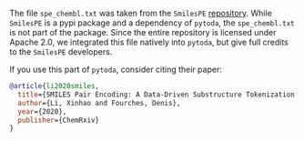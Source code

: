 The file `spe_chembl.txt` was taken from the `SmilesPE`
[repository](https://github.com/XinhaoLi74/SmilesPE). While `SmilesPE` is a pypi
package and a dependency of `pytoda`, the `spe_chembl.txt` is not part of the
package.
Since the entire repository is licensed under Apache 2.0, we integrated this file
natively into `pytoda`, but give full credits to the `SmilesPE` developers.

If you use this part of `pytoda`, consider citing their paper:

```bib
@article{li2020smiles,
  title={SMILES Pair Encoding: A Data-Driven Substructure Tokenization Algorithm for Deep Learning},
  author={Li, Xinhao and Fourches, Denis},
  year={2020},
  publisher={ChemRxiv}
}
```